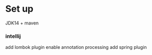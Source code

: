 # Set up 
JDK14 + maven 

### intellij 
add lombok plugin 
enable annotation processing
add spring plugin 

